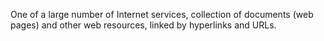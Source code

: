 One of a large number of Internet services, collection of documents (web pages) and other web resources, linked by hyperlinks and URLs.